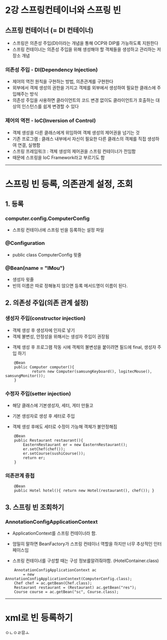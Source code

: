 # 2강 스프링컨테이너와 스프링 빈
## 스프링 컨테이너 (= DI 컨테이너)
- 스프링은 의존성 주입(DI)이라는 개념을 통해 OCP와 DIP를 가능하도록 지원한다
- 스프링 컨테이너는 의존성 주입을 위해 생성해야 할 객체들을 생성하고 관리하는 저장소 개념

### 의존성 주입 - DI(Dependency Injection)
- 제어의 역전 원칙을 구현하는 방법, 의존관계를 구현한다
- 외부에서 객체 생성의 권한을 가지고 객체를 외부에서 생성하여 필요한 클래스에 주입해주는 방식
- 의존성 주입을 사용하면 클라이언트의 코드 변경 없이도 클라이언트가 호출하는 대상의 인스턴스를 쉽게 변경할 수 있다

### 제어의 역전 - IoC(Inversion of Control)
- 객체 생성을 다른 클래스에게 위임하여 객체 생성의 제어권을 넘기는 것
- 기존 프로그램 : 클래스 내부에서 자신이 필요한 다른 클래스의 객체를 직접 생성하여 연결, 실행함
- 스프링 프레임워크 : 객체 생성의 제어권을 스프링 컨테이너가 전임함
- 때문에 스프링을 IoC Framework라고 부르기도 함

-----------------------------------------------------------------------
# 스프링 빈 등록, 의존관계 설정, 조회
## 1. 등록
### computer.config.ComputerConfig 
 - 스프링 컨테이너에 스프링 빈을 등록하는 설정 파일
### @Configuration
 - public class ComputerConfig 윗줄
### @Bean(name = "lMou")
 - 생성자 윗줄
 - 빈의 이름은 따로 정해놓지 않으면 등록 메서드명이 이름이 된다.

## 2. 의존성 주입(의존 관계 설정)
### 생성자 주입(constructor injection)
- 객체 생성 후 생성자에 인자로 넣기
- 객체 불변성, 안정성을 위해서는 생성자 주입이 권장됨
 + 객체 생성 후 프로그램 작동 시에 객체의 불변성을 붙이려면 필드에 final, 생성자 주입 하기
```
    @Bean
    public Computer computer(){
            return new Computer(samsungKeyboard(), logitecMouse(), samsungMonitor());
    }
```
### 수정자 주입(setter injection) 
- 해당 클래스에 기본생성자, 세터, 게터 만들고
 + 기본 생성자로 생성 후 세터로 주입
- 객체 생성 후에도 세터로 수정이 가능해 객체가 불안정해짐
```
    @Bean
    public Restaurant restaurant(){
        EasternRestaurant er = new EasternRestaurant();
        er.setChef(chef());
        er.setCourse(sushiCourse());
        return er;
    }
```
### 의존관계 중첩
```
    @Bean
    public Hotel hotel(){ return new Hotel(restaurant(), chef()); }
```

## 3. 스프링 빈 조회하기
### AnnotationConfigApplicationContext
- ApplicationContext를 스프링 컨테이너라 함.
 + 엄밀히 말하면 BeanFactory가 스프링 컨테이너 역할을 하지만 너무 추상적인 인터페이스임
- 스프링 컨테이너를 구성할 때는 구성 정보를알려줘야함. (HotelContainer.class)
```
    AnnotationConfigApplicationContext ac
        = new AnnotationConfigApplicationContext(ComputerConfig.class);
    Chef chef = ac.getBean(Chef.class);
    Restaurant restaurant = (Restaurant) ac.getBean("res");
    Course course = ac.getBean("sc", Course.class);
```
-----------------------------------------------------------------------
# xml로 빈 등록하기
ㅇㄴㅇㄹ뮤ㅗ